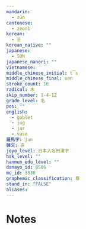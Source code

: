 ```yaml
---
mandarin:
  - zūn
cantonese:
  - zeon1
korean:
  - 준
korean_native: ""
japanese:
  - SON
japanese_nanori: ""
vietnamese:
middle_chinese_initial: t͡s
middle_chinese_final: uən
stroke_count: 16
radical: 木
skip_number: 1-4-12
grade_level: 名
pos: ""
english:
  - goblet
  - jug
  - jar
  - vase
羅馬字: jun
韓文: 준
joyo_level: 日本人名用漢字
hsk_level: ""
hanmun_edu_level: ""
danayo_id: 8506
mc_id: 3330
graphemic_classification: 尊
stand_in: "FALSE"
aliases:
---
```


# Notes

